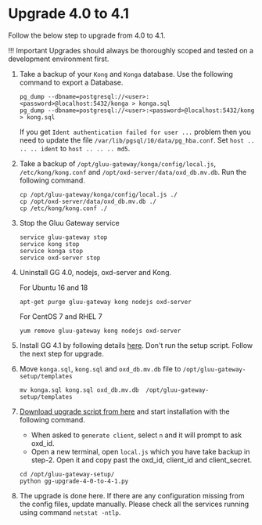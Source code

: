 # Upgrade 4.0 to 4.1

Follow the below step to upgrade from 4.0 to 4.1.

!!! Important
    Upgrades should always be thoroughly scoped and tested on a development environment first.

1. Take a backup of your `Kong` and `Konga` database. Use the following command to export a Database.

      ```
      pg_dump --dbname=postgresql://<user>:<password>@localhost:5432/konga > konga.sql
      pg_dump --dbname=postgresql://<user>:<password>@localhost:5432/kong > kong.sql
      ```
      
      If you get `Ident authentication failed for user ...` problem then you need to update the file `/var/lib/pgsql/10/data/pg_hba.conf`. Set `host .. .. .. ident` to `host .. .. .. md5`.

1. Take a backup of `/opt/gluu-gateway/konga/config/local.js`, `/etc/kong/kong.conf` and `/opt/oxd-server/data/oxd_db.mv.db`. Run the following command.

      ```
      cp /opt/gluu-gateway/konga/config/local.js ./
      cp /opt/oxd-server/data/oxd_db.mv.db ./
      cp /etc/kong/kong.conf ./
      ```
      
1. Stop the Gluu Gateway service

      ```
      service gluu-gateway stop
      service kong stop
      service konga stop
      service oxd-server stop
      ```

1. Uninstall GG 4.0, nodejs, oxd-server and Kong. 

      For Ubuntu 16 and 18
      ```
      apt-get purge gluu-gateway kong nodejs oxd-server
      ```
      
      For CentOS 7 and RHEL 7
      ```
      yum remove gluu-gateway kong nodejs oxd-server
      ```

1. Install GG 4.1 by following details [here](/installation). Don't run the setup script. Follow the next step for upgrade.

1. Move `konga.sql`, `kong.sql` and `oxd_db.mv.db` file to `/opt/gluu-gateway-setup/templates`

      ```
      mv konga.sql kong.sql oxd_db.mv.db  /opt/gluu-gateway-setup/templates
      ```

1. [Download upgrade script from here](https://raw.githubusercontent.com/GluuFederation/gluu-gateway-setup/version_4.1/setup/gg-upgrade-4-0-to-4-1.py) and start installation with the following command.
      
      - When asked to `generate client`, select `n` and it will prompt to ask oxd_id.
      - Open a new terminal, open `local.js` which you have take backup in step-2. Open it and copy past the oxd_id, client_id and client_secret.

      ```
      cd /opt/gluu-gateway-setup/
      python gg-upgrade-4-0-to-4-1.py
      ```

1. The upgrade is done here. If there are any configuration missing from the config files, update manually. Please check all the services running using command `netstat -ntlp`.
